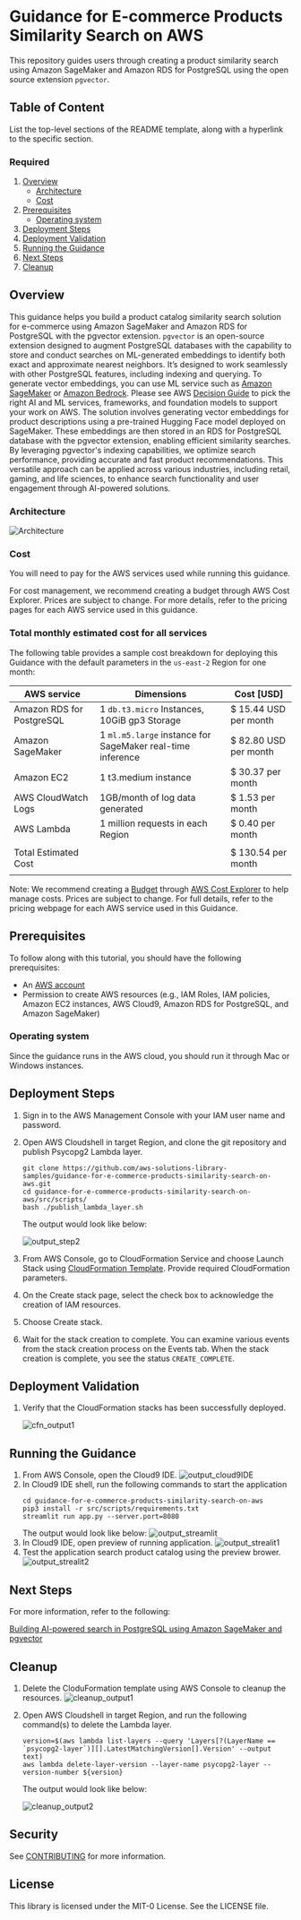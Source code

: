# Guidance for E-commerce Products Similarity Search on AWS

This repository guides users through creating a product similarity search using Amazon SageMaker and Amazon RDS for PostgreSQL using the open source extension `pgvector`.

## Table of Content

List the top-level sections of the README template, along with a hyperlink to the specific section.

### Required

1. [Overview](#overview)
    - [Architecture](#Architecture)
    - [Cost](#cost)
2. [Prerequisites](#prerequisites)
    - [Operating system](#Operating-system)
3. [Deployment Steps](#deployment-steps)
4. [Deployment Validation](#deployment-validation)
5. [Running the Guidance](#running-the-guidance)
6. [Next Steps](#next-steps)
7. [Cleanup](#cleanup)

## Overview

This guidance helps you build a product catalog similarity search solution for e-commerce using Amazon SageMaker and Amazon RDS for PostgreSQL with the pgvector extension. `pgvector` is an open-source extension designed to augment PostgreSQL databases with the capability to store and conduct searches on ML-generated embeddings to identify both exact and approximate nearest neighbors. It’s designed to work seamlessly with other PostgreSQL features, including indexing and querying. To generate vector embeddings, you can use ML service such as [Amazon SageMaker](https://aws.amazon.com/sagemaker/) or [Amazon Bedrock](https://aws.amazon.com/bedrock/). Please see AWS [Decision Guide](https://aws.amazon.com/getting-started/decision-guides/machine-learning-on-aws-how-to-choose/) to pick the right AI and ML services, frameworks, and foundation models to support your work on AWS. The solution involves generating vector embeddings for product descriptions using a pre-trained Hugging Face model deployed on SageMaker. These embeddings are then stored in an RDS for PostgreSQL database with the pgvector extension, enabling efficient similarity searches. By leveraging pgvector's indexing capabilities, we optimize search performance, providing accurate and fast product recommendations. This versatile approach can be applied across various industries, including retail, gaming, and life sciences, to enhance search functionality and user engagement through AI-powered solutions.

### Architecture

![Architecture](static/architecture.png)

### Cost

You will need to pay for the AWS services used while running this guidance.

For cost management, we recommend creating a budget through AWS Cost Explorer. Prices are subject to change. For more details, refer to the pricing pages for each AWS service used in this guidance.

### Total monthly estimated cost for all services

The following table provides a sample cost breakdown for deploying this Guidance with the default parameters in the `us-east-2` Region for one month:


| AWS service  | Dimensions | Cost [USD] |
| ----------- | ------------ | ------------ |
| Amazon RDS for PostgreSQL | 1 `db.t3.micro` Instances, 10GiB gp3 Storage | $ 15.44 USD per month |
| Amazon SageMaker | 1 `ml.m5.large` instance for SageMaker real-time inference | $ 82.80 USD per month |
| Amazon EC2 | 1 t3.medium instance | $ 30.37 per month |
| AWS CloudWatch Logs | 1GB/month of log data generated | $ 1.53 per month |
| AWS Lambda | 1 million requests in each Region | $ 0.40 per month |
| | | |
|Total Estimated Cost | | $ 130.54 per month |
| | | |

Note: We recommend creating a [Budget](https://docs.aws.amazon.com/cost-management/latest/userguide/budgets-managing-costs.html) through [AWS Cost Explorer](https://aws.amazon.com/aws-cost-management/aws-cost-explorer/) to help manage costs. Prices are subject to change. For full details, refer to the pricing webpage for each AWS service used in this Guidance.

## Prerequisites

To follow along with this tutorial, you should have the following prerequisites:

- An [AWS account](https://aws.amazon.com/account/)
- Permission to create AWS resources (e.g., IAM Roles, IAM policies, Amazon EC2 instances, AWS Cloud9, Amazon RDS for PostgreSQL, and Amazon SageMaker)

### Operating system

Since the guidance runs in the AWS cloud, you should run it through Mac or Windows instances.

## Deployment Steps

1. Sign in to the AWS Management Console with your IAM user name and password.
2. Open AWS Cloudshell in target Region, and clone the git repository and publish Psycopg2 Lambda layer.
    
    ```
    git clone https://github.com/aws-solutions-library-samples/guidance-for-e-commerce-products-similarity-search-on-aws.git
    cd guidance-for-e-commerce-products-similarity-search-on-aws/src/scripts/
    bash ./publish_lambda_layer.sh
    ```
    The output would look like below:
    
    ![output_step2](static/output_step2.png)

3. From AWS Console, go to CloudFormation Service and choose Launch Stack using [CloudFormation Template](src/cfn/sagemaker-rdspg.yaml). Provide required CloudFormation parameters.
4. On the Create stack page, select the check box to acknowledge the creation of IAM resources.
5. Choose Create stack.
6. Wait for the stack creation to complete. You can examine various events from the stack creation process on the Events tab. When the stack creation is complete, you see the status `CREATE_COMPLETE`.

## Deployment Validation

1. Verify that the CloudFormation stacks has been successfully deployed.

    ![cfn_output1](static/cfn_output1.png)

## Running the Guidance

1. From AWS Console, open the Cloud9 IDE.
    ![output_cloud9IDE](static/output_step7.png)
2. In Cloud9 IDE shell, run the following commands to start the application
    ```
    cd guidance-for-e-commerce-products-similarity-search-on-aws
    pip3 install -r src/scripts/requirements.txt
    streamlit run app.py --server.port=8080
    ```
    The output would look like below:
    ![output_streamlit](static/output_step8.png)
3. In Cloud9 IDE, open preview of running application.
    ![output_strealit1](static/output_step9.png)
4. Test the application search product catalog using the preview brower.
    ![output_strealit2](static/output_step10.png)

## Next Steps

For more information, refer to the following:

[Building AI-powered search in PostgreSQL using Amazon SageMaker and pgvector](https://aws.amazon.com/blogs/database/building-ai-powered-search-in-postgresql-using-amazon-sagemaker-and-pgvector/)

## Cleanup

1. Delete the CloduFormation template using AWS Console to cleanup the resources.
    ![cleanup_output1](static/cleanup_output1.png)
2. Open AWS Cloudshell in target Region, and run the following command(s) to delete the Lambda layer.

    ```
    version=$(aws lambda list-layers --query 'Layers[?(LayerName == `psycopg2-layer`)][].LatestMatchingVersion[].Version' --output text)
    aws lambda delete-layer-version --layer-name psycopg2-layer --version-number ${version}
    ```

    The output would look like below:

    ![cleanup_output2](static/cleanup_output2.png)

## Security

See [CONTRIBUTING](CONTRIBUTING.md#security-issue-notifications) for more information.

## License

This library is licensed under the MIT-0 License. See the LICENSE file.


[def]: static/cfn_output1.png